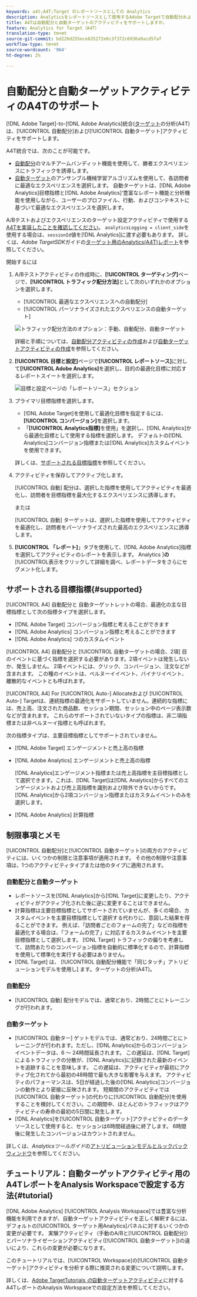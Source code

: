 ```yaml
---
keywords: a4t;A4T;Target のレポートソースとしての Analytics
description: Analyticsをレポートソースとして使用するAdobe Targetで自動配分および自動ターゲットアクティビティを作成する方法を説明します(A4T)。
title: A4Tは自動配分と自動ターゲットのアクティビティをサポートしますか。
feature: Analytics for Target（A4T）
translation-type: tm+mt
source-git-commit: bd226d255ece635272e6c3f372c6936a9acd5faf
workflow-type: tm+mt
source-wordcount: '964'
ht-degree: 2%

---
```



# 自動配分と自動ターゲットアクティビティのA4Tのサポート

[!DNL Adobe Target]-to-[!DNL Adobe Analytics]統合([ターゲット](/help/c-integrating-target-with-mac/a4t/a4t.md)の分析(A4T)は、[!UICONTROL 自動配分]および[!UICONTROL 自動ターゲット]アクティビティをサポートします。

A4T統合では、次のことが可能です。

* [自動配分](/help/c-activities/automated-traffic-allocation/automated-traffic-allocation.md)のマルチアームバンディット機能を使用して、勝者エクスペリエンスにトラフィックを誘導します。
* [自動ターゲット](/help/c-activities/auto-target/auto-target-to-optimize.md)のアンサンブル機械学習アルゴリズムを使用して、各訪問者に最適なエクスペリエンスを選択します。 自動ターゲットは、[!DNL Adobe Analytics]目標指標と[!DNL Adobe Analytics]’豊富なレポート機能と分析機能を使用しながら、ユーザーのプロファイル、行動、およびコンテキストに基づいて最適なエクスペリエンスを選択します。

A/Bテストおよびエクスペリエンスのターゲット設定アクティビティで使用する[A4Tを実装したことを確認してください](/help/c-integrating-target-with-mac/a4t/a4timplementation.md)。 `analyticsLogging = client_side`を使用する場合は、`sessionId`値を[!DNL Analytics]に渡す必要もあります。 詳しくは、*Adobe TargetSDK*&#x200B;ガイドの[ターゲット用のAnalytics(A4T)レポート](https://adobetarget-sdks.gitbook.io/docs/integration-with-experience-cloud/analytics-for-target-a4t-reporting)を参照してください。

開始するには

1. A/Bテストアクティビティの作成時に、**[!UICONTROL ターゲティング]**&#x200B;ページで、**[!UICONTROL トラフィック配分方法]**&#x200B;として次のいずれかのオプションを選択します。

   * [!UICONTROL 最適なエクスペリエンスへの自動配分]
   * [!UICONTROL パーソナライズされたエクスペリエンスの自動ターゲット]

   ![トラフィック配分方法のオプション：手動、自動配分、自動ターゲット](/help/c-integrating-target-with-mac/a4t/assets/traffic-allocation-methods.png)

   詳細と手順については、[自動配分アクティビティの作成](/help/c-activities/automated-traffic-allocation/create-auto-allocate-activity.md)および[自動ターゲットアクティビティの作成](/help/c-activities/auto-target/create-auto-target.md)を参照してください。

1. **[!UICONTROL 目標と設定]**&#x200B;ページで&#x200B;**[!UICONTROL レポートソース]**&#x200B;に対して&#x200B;**[!UICONTROL Adobe Analytics]**&#x200B;を選択し、目的の最適化目標に対応するレポートスイートを選択します。

   ![目標と設定ページの「レポートソース」セクション](/help/c-integrating-target-with-mac/a4t/assets/a4t-select.png)

1. プライマリ目標指標を選択します。

   * [!DNL Adobe Target]を使用して最適化目標を指定するには、**[!UICONTROL コンバージョン]**&#x200B;を選択します。
   * 「**[!UICONTROL Analytics指標]**&#x200B;を使用」を選択し、[!DNL Analytics]から最適化目標として使用する指標を選択します。 デフォルトの[!DNL Analytics]コンバージョン指標または[!DNL Analytics]カスタムイベントを使用できます。

   詳しくは、[サポートされる目標指標](#supported)を参照してください。

1. アクティビティを保存してアクティブ化します。

   [!UICONTROL 自動] 配分は、選択した指標を使用してアクティビティを最適化し、訪問者を目標指標を最大化するエクスペリエンスに誘導します。

   または

   [!UICONTROL 自動] ターゲットは、選択した指標を使用してアクティビティを最適化し、訪問者をパーソナライズされた最高のエクスペリエンスに誘導します。

1. **[!UICONTROL 「レポート]**」タブを使用して、[!DNL Adobe Analytics]指標を選択してアクティビティのレポートを表示します。 Analytics ]**の**[!UICONTROL &#x200B;表示をクリックして詳細を調べ、レポートデータをさらにセグメント化します。

## サポートされる目標指標{#supported}

[!UICONTROL A4] 自動配分と    自動ターゲットレットの場合、最適化の主な目標指標として次の指標タイプを選択します。

* [!DNL Adobe Target] コンバージョン指標と考えることができます
* [!DNL Adobe Analytics] コンバージョン指標と考えることができます
* [!DNL Adobe Analytics] つのカスタムイベント

[!UICONTROL A4] 自動配分と [!UICONTROL 自動ターゲットの場合、2項]   目のイベントに基づく指標を選択する必要があります。2項イベントは発生しないか、発生しません。 2項イベントには、クリック、コンバージョン、注文などが含まれます。 この種のイベントは、ベルヌーイイベント、バイナリイベント、離散的なイベントとも呼ばれます。

[!UICONTROL A4]  For [!UICONTROL  Auto-] Allocateおよび [!UICONTROL Auto-] Targetは、連続指標の最適化をサポートしていません。連続的な指標には、売上高、注文された商品数、セッション期間、セッション中のページ表示数などが含まれます。 これらのサポートされていないタイプの指標は、非二項指標または非ベルヌーイ指標とも呼ばれます。

次の指標タイプは、主要目標指標としてサポートされていません。

* [!DNL Adobe Target] エンゲージメントと売上高の指標
* [!DNL Adobe Analytics] エンゲージメントと売上高の指標

   [!DNL Analytics]エンゲージメント指標または売上高指標を主目標指標として選択できます。これは、[!DNL Target]は[!DNL Analytics]からすべてのエンゲージメントおよび売上高指標を識別および除外できないからです。 [!DNL Analytics]から2項コンバージョン指標またはカスタムイベントのみを選択します。

* [!DNL Adobe Analytics] 計算指標

## 制限事項とメモ

[!UICONTROL 自動配分]と[!UICONTROL 自動ターゲット]の両方のアクティビティには、いくつかの制限と注意事項が適用されます。 その他の制限や注意事項は、1つのアクティビティタイプまたは他のタイプに適用されます。

### 自動配分と自動ターゲット

* レポートソースを[!DNL Analytics]から[!DNL Target]に変更したり、アクティビティがアクティブ化された後に逆に変更することはできません。
* 計算指標は主要目標指標としてサポートされていませんが、多くの場合、カスタムイベントを主要目標指標として選択する代わりに、意図した結果を得ることができます。 例えば、「訪問者ごとのフォームの完了」などの指標を最適化する場合は、「フォームの完了」に対応するカスタムイベントを主要目標指標として選択します。 [!DNL Target] トラフィックの偏りを考慮して、訪問あたりのコンバージョン指標を自動的に標準化するので、計算指標を使用して標準化を実行する必要はありません。
* [!DNL Target] は、 [!UICONTROL 自動配分機能で「同じタッチ」アトリビューションモデルを使用し] ます。ターゲットの分析(A4T)。

### 自動配分

* [!UICONTROL 自動] 配分モデルでは、通常どおり、2時間ごとにトレーニングが行われます。

### 自動ターゲット

* [!UICONTROL 自動ター] ゲットモデルでは、通常どおり、24時間ごとにトレーニングが行われます。ただし、[!DNL Analytics]からのコンバージョンイベントデータは、6 ～ 24時間延長されます。 この遅延は、[!DNL Target]によるトラフィックの分散が、[!DNL Analytics]に記録された最新のイベントを追跡することを意味します。 この遅延は、アクティビティが最初にアクティブ化されてから最初の48時間で最も大きな影響を与えます。 アクティビティのパフォーマンスは、5日が経過した後の[!DNL Analytics]コンバージョンの動作とより密接に反映されます。 短期間のアクティビティでは[!UICONTROL 自動ターゲット]の代わりに[!UICONTROL 自動配分]を使用することを検討してください。この期間中、ほとんどのトラフィックはアクティビティの寿命の最初の5日間に発生します。
* [!DNL Analytics]を[!UICONTROL 自動ターゲット]アクティビティのデータソースとして使用すると、セッションは6時間経過後に終了します。 6時間後に発生したコンバージョンはカウントされません。

詳しくは、*Analyticsツールガイド*&#x200B;の[アトリビューションモデルとルックバックウィンドウ](https://experienceleague.adobe.com/docs/analytics/analyze/analysis-workspace/attribution/models.html)を参照してください。

## チュートリアル：自動ターゲットアクティビティ用のA4TレポートをAnalysis Workspaceで設定する方法{#tutorial}

[!DNL Adobe Analytics] [!UICONTROL Analysis Workspace]では豊富な分析機能を利用できますが、自動ターゲットアクティビティを正しく解釈するには、デフォルトの[!UICONTROL ターゲット用Analytics]パネルに対するいくつかの変更が必要です。 実験アクティビティ（手動のA/Bと[!UICONTROL 自動配分]）とパーソナライゼーションアクティビティ([!UICONTROL 自動ターゲット])の違いにより、これらの変更が必要になります。

このチュートリアルでは、[!UICONTROL Workspace]の[!UICONTROL 自動ターゲット]アクティビティを分析する際に推奨される変更について説明します。

詳しくは、[Adobe TargetTutorials *の*&#x200B;自動ターゲットアクティビティ](https://experienceleague.adobe.com/docs/target-learn/tutorials/integrations/set-up-a4t-reports-in-analysis-workspace-for-auto-target-activities.html)に対するA4TレポートのAnalysis Workspaceでの設定方法を参照してください。